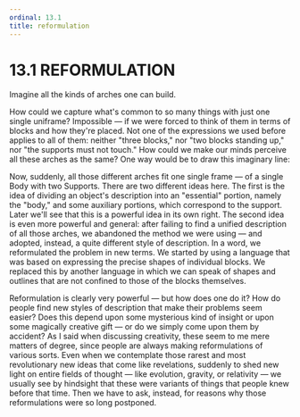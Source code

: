 ```yaml
---
ordinal: 13.1
title: reformulation
---
```


# 13.1 REFORMULATION

Imagine all the kinds of arches one can build.

How could we capture what's common to so many things with just one single uniframe? Impossible &mdash; if we were forced to think of them in terms of blocks and how they're placed. Not one of the expressions we used before applies to all of them: neither "three blocks," nor "two blocks standing up," nor "the supports must not touch." How could we make our minds perceive all these arches as the same? One way would be to draw this imaginary line:

Now, suddenly, all those different arches fit one single frame &mdash; of a single Body with two Supports. There are two different ideas here. The first is the idea of dividing an object's description into an "essential" portion, namely the "body," and some auxiliary portions, which correspond to the support. Later we'll see that this is a powerful idea in its own right. The second idea is even more powerful and general: after failing to find a unified description of all those arches, we abandoned the method we were using &mdash; and adopted, instead, a quite different style of description. In a word, we reformulated the problem in new terms. We started by using a language that was based on expressing the precise shapes of individual blocks. We replaced this by another language in which we can speak of shapes and outlines that are not confined to those of the blocks themselves.

Reformulation is clearly very powerful &mdash; but how does one do it? How do people find new styles of description that make their problems seem easier? Does this depend upon some mysterious kind of insight or upon some magically creative gift &mdash; or do we simply come upon them by accident? As I said when discussing creativity, these seem to me mere matters of degree, since people are always making reformulations of various sorts. Even when we contemplate those rarest and most revolutionary new ideas that come like revelations, suddenly to shed new light on entire fields of thought &mdash; like evolution, gravity, or relativity &mdash; we usually see by hindsight that these were variants of things that people knew before that time. Then we have to ask, instead, for reasons why those reformulations were so long postponed.
